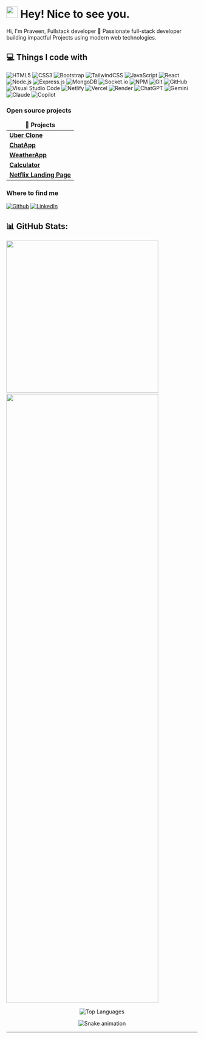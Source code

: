 <h1><img src="https://emojis.slackmojis.com/emojis/images/1531849430/4246/blob-sunglasses.gif?1531849430" width="30"/> Hey! Nice to see you.</h1>


<p>Hi, I'm Praveen, Fullstack developer 🚀 Passionate full-stack developer building impactful Projects using modern web technologies.</p>

## 💻 Things I code with
![HTML5](https://img.shields.io/badge/html5-%23E34F26.svg?style=for-the-badge&logo=html5&logoColor=white)
![CSS3](https://img.shields.io/badge/css3-%231572B6.svg?style=for-the-badge&logo=css3&logoColor=white)
![Bootstrap](https://img.shields.io/badge/bootstrap-%23563D7C.svg?style=for-the-badge&logo=bootstrap&logoColor=white)
![TailwindCSS](https://img.shields.io/badge/tailwindcss-%2338B2AC.svg?style=for-the-badge&logo=tailwind-css&logoColor=white)
![JavaScript](https://img.shields.io/badge/javascript-%23F7DF1E.svg?style=for-the-badge&logo=javascript&logoColor=black)
![React](https://img.shields.io/badge/react-%2361DAFB.svg?style=for-the-badge&logo=react&logoColor=black)
![Node.js](https://img.shields.io/badge/node.js-%23339933.svg?style=for-the-badge&logo=node.js&logoColor=white)
![Express.js](https://img.shields.io/badge/express.js-%23000000.svg?style=for-the-badge&logo=express&logoColor=white)
![MongoDB](https://img.shields.io/badge/mongodb-%2347A248.svg?style=for-the-badge&logo=mongodb&logoColor=white)
![Socket.io](https://img.shields.io/badge/socket.io-%23010101.svg?style=for-the-badge&logo=socket.io&logoColor=white)
![NPM](https://img.shields.io/badge/npm-%23CB3837.svg?style=for-the-badge&logo=npm&logoColor=white)
![Git](https://img.shields.io/badge/git-%23F05032.svg?style=for-the-badge&logo=git&logoColor=white)
![GitHub](https://img.shields.io/badge/github-%23121011.svg?style=for-the-badge&logo=github&logoColor=white)
![Visual Studio Code](https://img.shields.io/badge/VSCode-%23007ACC.svg?style=for-the-badge&logo=visual-studio-code&logoColor=white)
![Netlify](https://img.shields.io/badge/netlify-%23000000.svg?style=for-the-badge&logo=netlify&logoColor=#00C7B7)
![Vercel](https://img.shields.io/badge/vercel-%23000000.svg?style=for-the-badge&logo=vercel&logoColor=white)
![Render](https://img.shields.io/badge/render-%23000000.svg?style=for-the-badge&logo=render&logoColor=white)
![ChatGPT](https://img.shields.io/badge/ChatGPT-%234285F4.svg?style=for-the-badge&logo=openai&logoColor=white)
![Gemini](https://img.shields.io/badge/Gemini-%23007bff.svg?style=for-the-badge&logo=google&logoColor=white)
![Claude](https://img.shields.io/badge/Claude-%23000000.svg?style=for-the-badge&logo=anthropic&logoColor=white) 
![Copilot](https://img.shields.io/badge/Copilot-%23000000.svg?style=for-the-badge&logo=githubcopilot&logoColor=white)



<h3>Open source projects</h3>
<table>
  <thead align="center">
    <tr border: none;>
      <td><b>🎁 Projects</b></td> 
    </tr>
  </thead>
  <tbody>
    <tr>
      <td><a href="https://github.com/PraveenD333/Uber"><b>Uber Clone</b></a></td> 
    </tr>
	<tr>
      <td><a href="https://github.com/PraveenD333/ChatApp"><b>ChatApp</b></a></td>
    </tr>
    <tr>
      <td><a href="https://github.com/PraveenD333/Weather"><b>WeatherApp</b></a></td>
    </tr>
    <tr>
      <td><a href="https://github.com/PraveenD333/Calculator"><b>Calculator</b></a></td>
    </tr>
    <tr>
      <td><a href="https://github.com/PraveenD333/Netflix-Page"><b>Netflix Landing Page</b></a></td>
    </tr>
  </tbody>
</table>
</p>

<h3>Where to find me</h3>
<p><a href="https://github.com/PraveenD333" target="_blank"><img alt="Github" src="https://img.shields.io/badge/GitHub-%2312100E.svg?&style=for-the-badge&logo=Github&logoColor=white" /></a>
<a href="https://www.linkedin.com/" target="_blank"><img alt="LinkedIn" src="https://img.shields.io/badge/linkedin-%230077B5.svg?&style=for-the-badge&logo=linkedin&logoColor=white" /></a>
</p>

 ## 📊 GitHub Stats:
<p>
<img src="https://github-readme-stats.vercel.app/api?username=PraveenD333&theme=dark" width="400"/> &nbsp;&nbsp; <img src="https://nirzak-streak-stats.vercel.app/?user=PraveenD333&theme=dark" width="400" height="1600"/>
</p>


<p align="center">
	<img src="https://github-readme-stats.vercel.app/api/top-langs/?username=PraveenD333&theme=dark&hide_border=false&include_all_commits=false&count_private=false&layout=compact" alt="Top Languages" />
</p>

<!-- Game Github -->

<div align="center">
  <img src="https://profile-readme-generator.com/assets/snake.svg" alt="Snake animation" />
</div>

------------
